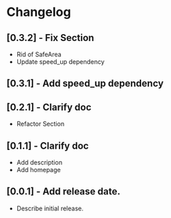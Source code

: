 # Changelog

## [0.3.2] - Fix Section

* Rid of SafeArea
* Update speed_up dependency

## [0.3.1] - Add speed_up dependency

## [0.2.1] - Clarify doc

* Refactor Section

## [0.1.1] - Clarify doc

* Add description
* Add homepage

## [0.0.1] - Add release date.

* Describe initial release.
